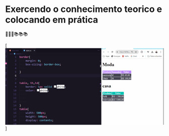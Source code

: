 # Exercendo o conhecimento teorico e colocando em prática
🚀🚀🚀📚📚📚

[<img src="./praticando.gif" alt="gif do exercicio4">]
